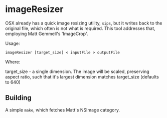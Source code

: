 # imageResizer

OSX already has a quick image resizing utility, `sips`, but it writes back to
the original file, which often is not what is required. This tool addresses
that, employing Matt Gemmell's 'ImageCrop'.

Usage:

    imageResizer [target_size] < inputFile > outputFile

Where:

target_size - a single dimension. The image will be scaled, preserving
              aspect ratio, such that it's largest dimension matches target_size (defaults to 640)

## Building

A simple `make`, which fetches Matt's NSImage category.


